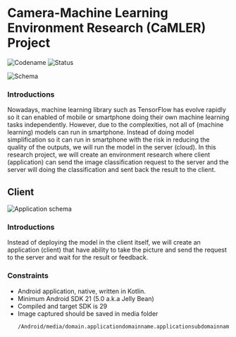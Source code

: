# Camera-Machine Learning Environment Research (CaMLER) Project
![Codename](https://img.shields.io/badge/Codename-CaMLER-blue)
![Status](https://img.shields.io/badge/Status-Active-green)

![Schema](screenshot01.jpg)

### Introductions
Nowadays, machine learning library such as TensorFlow has evolve rapidly so it can enabled of mobile or smartphone doing their own machine learning tasks independently. However, due to the complexities, not all of (machine learning) models can run in smartphone. Instead of doing model simplification so it can run in smartphone with the risk in reducing the quality of the outputs, we will run the model in the server (cloud). In this research project, we will create an environment research where client (application) can send the image classification request to the server and the server will doing the classification and sent back the result to the client.

## Client
![Application schema](screenshot02.jpg)

### Introductions
Instead of deploying the model in the client itself, we will create an application (client) that have ability to take the picture and send the request to the server and wait for the result or feedback. 

### Constraints
- Android application, native, written in Kotlin.
- Minimum Android SDK 21 (5.0 a.k.a Jelly Bean)
- Compiled and target SDK is 29
- Image captured should be saved in media folder<br>
    ```
  /Android/media/domain.applicationdomainname.applicationsubdomainname/ap